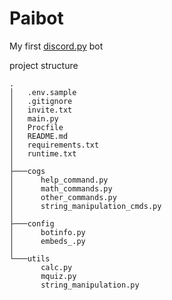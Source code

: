 # Paibot

My first [discord.py](https://discordpy.readthedocs.io/en/stable/) bot

project structure
```
.
│   .env.sample
│   .gitignore
│   invite.txt
│   main.py
│   Procfile
│   README.md
│   requirements.txt
│   runtime.txt
│
├───cogs
│      help_command.py
│      math_commands.py
│      other_commands.py
│      string_manipulation_cmds.py
│
├───config
│      botinfo.py
│      embeds_.py
│
└───utils
       calc.py
       mquiz.py
       string_manipulation.py
```